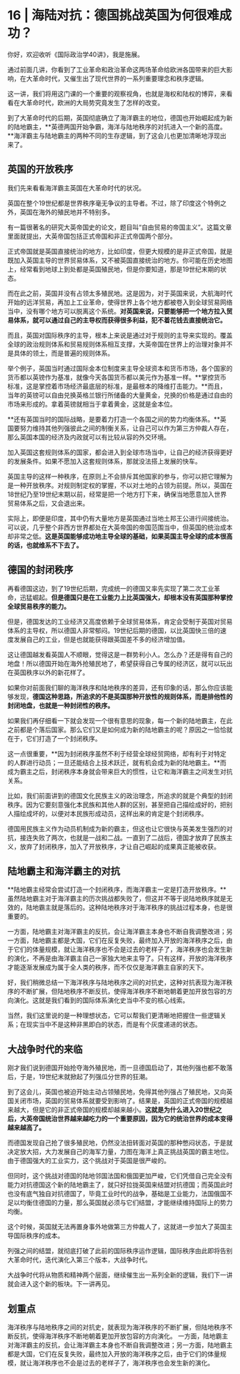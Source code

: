 # 16 | 海陆对抗：德国挑战英国为何很难成功？

你好，欢迎收听《国际政治学40讲》，我是施展。

通过前面几讲，你看到了工业革命和政治革命这两场革命给欧洲各国带来的巨大影响，在大革命时代，又催生出了现代世界的一系列重要理念和秩序逻辑。

这一讲，我们将用这门课的一个重要的观察视角，也就是海权和陆权的博弈，来看看在大革命时代，欧洲的大局势究竟发生了怎样的改变。

到了大革命时代的后期，英国彻底确立了海洋霸主的地位，德国也开始崛起成为新的陆地霸主，**英德两国开始争霸，海洋与陆地秩序的对抗进入一个新的高度。**海洋霸主与陆地霸主的两种不同的生存逻辑，到了这会儿也更加清晰地浮现出来了。

## 英国的开放秩序

我们先来看看海洋霸主英国在大革命时代的状况。

英国在整个19世纪都是世界秩序毫无争议的主导者。不过，除了印度这个特例之外，英国在海外的殖民地并不特别多。

有一篇很著名的研究大英帝国史的论文，题目叫“自由贸易的帝国主义”。这篇文章里面就提出，大英帝国包括正式帝国和非正式帝国两个部分。

正式帝国就是英国直接统治的地方，比如印度，但更大规模的是非正式帝国，就是既加入英国主导的世界贸易体系，又不被英国直接统治的地方。你可能在历史地图上，经常看到地球上到处都是英国殖民地，但是你要知道，那是19世纪末期的状态。

而在此之前，英国并没有占领太多殖民地。这是因为，对于英国来说，大航海时代开始的远洋贸易，再加上工业革命，使得世界上各个地方都被卷入到全球贸易网络当中，没有哪个地方可以脱离这个系统。**对英国来说，只要能够把一个地方拉入贸易体系，就可以通过自己的主导权而获得很多利益，犯不着花钱去直接统治它。**

而且，英国对国际秩序的主导，根本上来说是通过对于规则的主导来实现的。覆盖全球的政治规则体系和贸易规则体系相互支撑，大英帝国在世界上的治理对象并不是具体的领土，而是普遍的规则体系。

举个例子，英国当时通过国际金本位制度来主导全球资本和货币市场，各个国家的货币都以英镑作为基准，就像今天各国货币都以美元作为基准一样。**掌控货币标准，这是掌控着市场经济最底层的标准，是最根本的降维打击能力。**而且，当年的英镑可以自由兑换英格兰银行所储备的大量黄金，兑换的价格是通过自由的市场来形成的。拿着英镑就相当于拿着黄金，这就是金本位。

**还有英国当时的国际战略，是要着力打造一个各国之间的势力均衡体系。**英国要努力维持其他列强彼此之间的制衡关系，让自己可以作为第三方仲裁人存在，那么英国本国的经济及内政就可以有比较从容的外交环境。

加入英国这套规则体系的国家，都会进入到全球市场当中，让自己的经济获得更好的发展条件。如果不愿加入这套规则体系，那就没法搭上发展的快车。

英国主导的这样一种秩序，在原则上不会排斥其他国家的参与，你可以把它理解为是一种开放秩序。对规则制定权的掌握，不以对土地的占领为前提。所以，英国在18世纪乃至19世纪末期以前，经常是把一个地方打下来，确保当地愿意加入世界贸易体系之后，又会退出来。

实际上，即便是印度，其中仍有大量地方是英国通过当地土邦王公进行间接统治。可以说，几乎整个非西方世界都处在大英帝国的帝国范围当中，但英国的统治成本却非常之低。**这是英国能够成功地主导全球的基础，如果英国主导全球的成本很高的话，也就维系不下去了。**

## 德国的封闭秩序

再看德国这边，到了19世纪后期，完成统一的德国又率先实现了第二次工业革命，迅猛崛起。**但是德国只是在工业能力上比英国强大，却根本没有英国那种掌控全球贸易秩序的能力。**

但是，德国发达的工业经济又高度依赖于全球贸易体系，肯定会受制于英国对贸易体系的主导权，所以德国人非常郁闷。19世纪后期的德国，以比英国快三倍的速度发展自己的工业，但是也就能获得跟英国差不多的经济增加值。

这让德国越发看英国人不顺眼，觉得这是一群势利小人。怎么办？还是得有自己的地盘！所以德国开始在海外抢殖民地了，希望获得自己专属的经济区，就可以玩出在英国秩序以外的新花样了。

如果你对前面我们聊的海洋秩序和陆地秩序的差异，还有印象的话，那么你应该能够发现，**德国这种思路，所追求的不是英国那种开放性的规则体系，而是排他性的封闭地盘，也就是一种封闭性的秩序。**

如果我们再仔细看一下就会发现一个很有意思的现象，每一个新的陆地霸主，在此之前都是个落后国家。那么它们又是如何成为新的陆地霸主的呢？原因之一恰恰就在于，它们打造了一个封闭秩序。

这一点很重要，**因为封闭秩序虽然不利于经营全球经贸网络，却有利于对特定的人群进行动员；一旦还能结合上技术跃迁，就有机会成为新的陆地霸主。**而成为霸主之后，封闭秩序本身就会带来巨大的惯性，让它和海洋霸主之间发生对抗关系。

比如，我们前面讲到的德国文化民族主义的政治理念，所追求的就是个典型的封闭秩序。因为它要刻意强化本民族和其他人群的区别，甚至把自己描绘成好的，把别人描绘成坏的，以便对本民族形成动员，这样出来的肯定是个封闭秩序。

德国用民族主义作为动员机制成为新的霸主，但这也让它很快与英美发生强烈的对抗，接连失败了两次，也就是一战和二战。一直到了二战后，德国才放弃了民族主义，放弃了封闭秩序，加入了开放秩序，才让自己崛起的成果真正能被收获。

## 陆地霸主和海洋霸主的对抗

**陆地霸主经常会尝试打造一个封闭秩序，而海洋霸主一定是打造开放秩序。**虽然陆地霸主对于海洋霸主的历次挑战都失败了，但这并不等于说陆地秩序就是无效的，陆地霸主就是落后的。这种陆地秩序对于海洋秩序的挑战过程本身，也是很重要的。

一方面，陆地霸主对海洋霸主的反抗，会让海洋霸主本身也不断自我调整改进；另一方面，陆地霸主都是大国，它们在反复失败，最终加入开放的海洋秩序之后，由于它们的体量规模，就让海洋秩序也不会是过去的老样子了，海洋秩序也会发生新的演化，不再是由海洋霸主自己一家独大地来主导了。只有这样，开放的海洋秩序才能逐渐发展成为属于全人类的秩序，而不仅仅是海洋霸主自家的天下。

好，我们稍微总结一下海洋秩序与陆地秩序之间的对抗史，这种对抗表现为海洋秩序的不断扩展，但陆地秩序不断反抗，使得海洋秩序不断地朝着更加开放包容的方向演化。这就是我们看到的国际体系演化史当中不变的核心线索。

当然，我们这里说的是一种理想状态，它可以帮我们更清晰地把握住一些逻辑关系；在现实当中不是这种非黑即白的状态，而是有个灰度递进的状态。

## 大战争时代的来临

刚才我们说到德国开始抢夺海外殖民地，而一旦德国启动了，其他列强也都不敢落后，于是，19世纪末就掀起了列强瓜分世界的狂潮。

到了这会儿，英国也被迫开始主动占领殖民地，免得其他列强占了殖民地，又向英国关闭市场，英国的贸易体系就要受到影响了。结果是，英国的正式帝国的规模越来越大，但是它的非正式帝国的规模却越来越小。**这就是为什么进入20世纪之后，大英帝国统治世界越来越吃力的一个重要原因，因为它的统治世界的成本变得越来越高了。**

而德国发现自己抢了很多殖民地，仍然没法扭转面对英国的那种憋闷状态，于是就决定放大招，大力发展自己的海军力量，力图在海洋上真正挑战英国的霸主地位。由于德国强大的工业实力，这个挑战对于英国是很严峻的。

但同时，这个挑战对德国的陆地邻国法国和俄国更加严峻，它们凭借自己完全没有能力对抗德国这个新的陆地霸主了，就只好拉拢英国来结盟对抗德国；而英国此时也没有底气独自对抗德国了，毕竟工业时代的战争，基础是工业能力，法国俄国不足以均衡住德国的力量，那么英国就必须与它们结盟，才能继续维持国际上的势力均衡。

这个时候，英国就无法再置身事外地做第三方仲裁人了，这就进一步加大了英国主导国际秩序的成本。

列强之间的结盟，就彻底打破了此前的国际秩序运作逻辑，国际秩序由此即将告别大革命时代，迭代演化入第三个版本，大战争时代。

大战争时代将从物质和精神两个层面，继续催生出一系列全新的逻辑，我们下一讲就会进入这个新的板块。下一讲再见。


## 划重点

海洋秩序与陆地秩序之间的对抗史，就表现为海洋秩序的不断扩展，但陆地秩序不断反抗，使得海洋秩序不断地朝着更加开放包容的方向演化。 一方面，陆地霸主对海洋霸主的反抗，会让海洋霸主本身也不断自我调整改进；另一方面，陆地霸主都是大国，它们在反复失败，最终加入开放的海洋秩序之后，由于它们的体量规模，就让海洋秩序也不会是过去的老样子了，海洋秩序也会发生新的演化。
